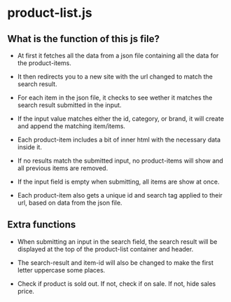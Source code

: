 # product-list.js

## What is the function of this js file?

- At first it fetches all the data from a json file containing all the data for the product-items.

- It then redirects you to a new site with the url changed to match the search result.

- For each item in the json file, it checks to see wether it matches the search result submitted in the input.

- If the input value matches either the id, category, or brand, it will create and append the matching item/items.

- Each product-item includes a bit of inner html with the necessary data inside it.

- If no results match the submitted input, no product-items will show and all previous items are removed.

- If the input field is empty when submitting, all items are show at once.

- Each product-item also gets a unique id and search tag applied to their url, based on data from the json file.


## Extra functions

- When submitting an input in the search field, the search result will be displayed at the top of the product-list container and header.

- The search-result and item-id will also be changed to make the first letter uppercase some places.

- Check if product is sold out. If not, check if on sale. If not, hide sales price.